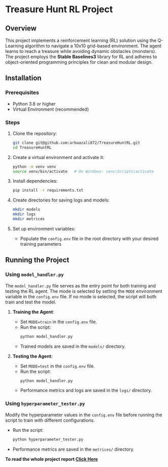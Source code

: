 # Treasure Hunt RL Project

## Overview

This project implements a reinforcement learning (RL) solution using the Q-Learning algorithm to navigate a 10x10 grid-based environment. The agent learns to reach a treasure while avoiding dynamic obstacles (monsters). The project employs the **Stable Baselines3** library for RL and adheres to object-oriented programming principles for clean and modular design.


## Installation

### Prerequisites
- Python 3.8 or higher
- Virtual Environment (recommended)

### Steps

1. Clone the repository:
    ```bash
    git clone git@github.com:arbaazali872/TreasureHuntRL.git
    cd TreasureHuntRL
    ```

2. Create a virtual environment and activate it:
    ```bash
    python -m venv venv
    source venv/bin/activate   # On Windows: venv\Scripts\activate
    ```

3. Install dependencies:
    ```bash
    pip install -r requirements.txt
    ```

4. Create directories for saving logs and models:
    ```bash
    mkdir models
    mkdir logs 
    mkdir metrices
    ```

5. Set up environment variables:
    - Populate the `config.env` file in the root directory with your desired training parameters

## Running the Project

### Using `model_handler.py`
The `model_handler.py` file serves as the entry point for both training and testing the RL agent. The mode is selected by setting the `MODE` environment variable in the `config.env` file. If no mode is selected, the script will both train and test the model.

1. **Training the Agent**:
    - Set `MODE=train` in the `config.env` file.
    - Run the script:
      ```bash
      python model_handler.py
      ```
    - Trained models are saved in the `models/` directory.

2. **Testing the Agent**:
    - Set `MODE=test` in the `config.env` file.
    - Run the script:
      ```bash
      python model_handler.py
      ```
    - Performance metrics and logs are saved in the `logs/` directory.

### Using `hyperparameter_tester.py`
Modify the hyperparameter values in the `config.env` file before running the script to train with different configurations.

- Run the script:
    
    ```bash
    python hyperparameter_tester.py
    ```

- Performance metrics are saved in the `metrices/` directory.

**To read the whole project report [Click Here](https://drive.google.com/file/d/1p2NEh5vgCc4G6sPDBMinKrgSnWGy9SAP/view?usp=sharing)**
